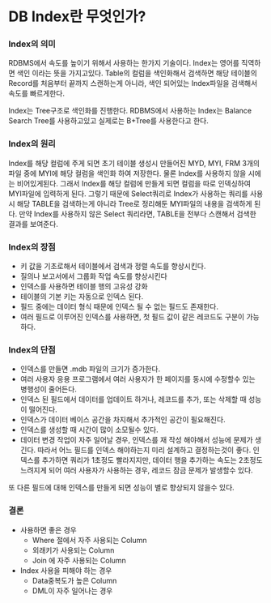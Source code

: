# DB Index란 무엇인가?

### Index의 의미

RDBMS에서 속도를 높이기 위해서 사용하는 한가지 기술이다.
Index는 영어를 직역하면 색인 이라는 뜻을 가지고있다.
Table의 컬럼을 색인화해서 검색하면 해당 테이블의 Record를 처음부터 끝까지 스캔하는게 아니라, 색인 되어있는 Index파일을 검색해서 속도를 빠르게한다.

Index는 Tree구조로 색인화를 진행한다. RDBMS에서 사용하는 Index는 Balance Search Tree를 사용하고있고
실제로는 B+Tree를 사용한다고 한다.

### Index의 원리
Index를 해당 컬럼에 주게 되면 초기 테이블 생성시 만들어진 MYD, MYI, FRM 3개의 파일 중에 MYI에 해당 컬럼을 색인화 하여 저장한다.
물론 Index를 사용하지 않을 시에는 비어있게된다.
그래서 Index를 해당 컬럼에 만들게 되면 컬럼을 따로 인덱싱하여 MYI파일에 입력하게 된다.
그렇기 때문에 Select쿼리로 Index가 사용하는 쿼리를 사용시 해당 TABLE을 검색하는게 아니라
Tree로 정리해둔 MYI파일의 내용을 검색하게 된다.
만약 Index를 사용하지 않은 Select 쿼리라면, TABLE을 전부다 스캔해서 검색한 결과를 보여준다.

### Index의 장점
- 키 값을 기초로해서 테이블에서 검색과 정렬 속도를 향상시킨다.
- 질의나 보고서에서 그룹화 작업 속도를 향상시킨다
- 인덱스를 사용하면 테이블 행의 고유성 강화
- 테이블의 기본 키는 자동으로 인덱스 된다.
- 필드 중에는 데이터 형식 때문에 인덱스 될 수 없는 필드도 존재한다.
- 여러 필드로 이루어진 인덱스를 사용하면, 첫 필드 값이 같은 레코드도 구분이 가능하다.

### Index의 단점
- 인덱스를 만들면 .mdb 파일의 크기가 증가한다.
- 여러 사용자 응용 프로그램에서 여러 사용자가 한 페이지를 동시에 수정할수 있는 병행성이 줄어든다.
- 인덱스 된 필드에서 데이터를 업데이트 하거나, 레코드를 추가, 또는 삭제할 때 성능이 떨어진다.
- 인덱스가 데이터 베이스 공간을 차지해서 추가적인 공간이 필요해진다.
- 인덱스를 생성할 때 시간이 많이 소모될수 있다.
- 데이터 변경 작업이 자주 일어날 경우, 인덱스를 재 작성 해야해서 성능에 문제가 생긴다.
따라서 어느 필드를 인덱스 해야하는지 미리 설계하고 결정하는것이 좋다.
인덱스를 추가하면 쿼리가 1초정도 빨라지지만, 데이터 행을 추가하는 속도는 2초정도 느려지게 되어
여러 사용자가 사용하는 경우, 레코드 잠금 문제가 발생할수 있다.

또 다른 필드에 대해 인덱스를 만들게 되면 성능이 별로 향상되지 않을수 있다.



### 결론
- 사용하면 좋은 경우
    - Where 절에서 자주 사용되는 Column
    - 외래키가 사용되는 Column
    - Join 에 자주 사용되는 Column
- Index 사용을 피해야 하는 경우
    - Data중복도가 높은 Column
    - DML이 자주 일어나는 경우

